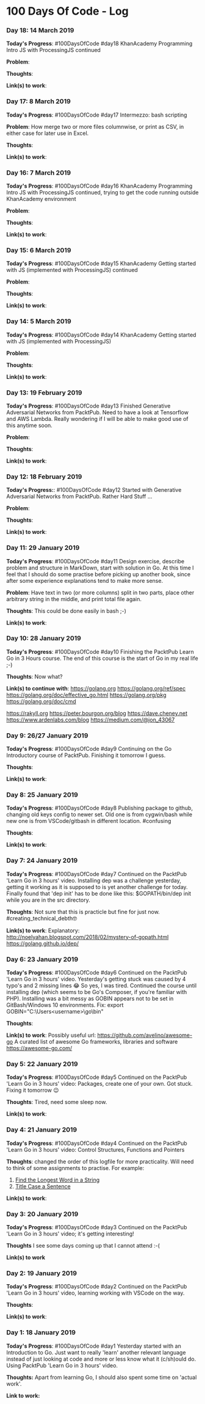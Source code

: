 # 100 Days Of Code - Log

### Day 18: 14 March 2019

**Today's Progress**: #100DaysOfCode #day18 KhanAcademy Programming Intro JS with ProcessingJS continued

 **Problem**:  

**Thoughts**: 

**Link(s) to work**:



### Day 17: 8 March 2019

**Today's Progress**: #100DaysOfCode #day17 Intermezzo: bash scripting

 **Problem**:  How merge two or more files columnwise, or print as CSV, in either case for later use in Excel.

**Thoughts**: 

**Link(s) to work**:



### Day 16: 7 March 2019

**Today's Progress**: #100DaysOfCode #day16 KhanAcademy Programming Intro JS with ProcessingJS continued, trying to get the code running outside KhanAcademy environment

 **Problem**:  

**Thoughts**: 

**Link(s) to work**:



### Day 15: 6 March 2019

**Today's Progress**: #100DaysOfCode #day15 KhanAcademy Getting started with JS (implemented with ProcessingJS) continued

 **Problem**:  

**Thoughts**: 

**Link(s) to work**:



### Day 14: 5 March 2019

**Today's Progress**: #100DaysOfCode #day14 KhanAcademy Getting started with JS (implemented with ProcessingJS)

 **Problem**:  

**Thoughts**: 

**Link(s) to work**:



### Day 13: 19 February 2019

**Today's Progress**: #100DaysOfCode #day13 Finished Generative Adversarial Networks from PacktPub.  Need to have a look at Tensorflow and AWS Lambda. Really wondering if I will be able to make good use of this anytime soon.

 **Problem**:  

**Thoughts**: 

**Link(s) to work**:



### Day 12: 18 February 2019

**Today's Progress:**: #100DaysOfCode #day12 Started with Generative Adversarial Networks from PacktPub. Rather Hard Stuff ...

**Problem**: 

**Thoughts**: 

**Link(s) to work**:



### Day 11: 29 January 2019

**Today's Progress**: #100DaysOfCode #day11 Design exercise, describe problem and structure in MarkDown, start with solution in Go. At this time I feel that I should do some practise before picking up another book, since after some experience explanations tend to make more sense.

 **Problem**: Have text in two (or more columns) split in two parts, place other arbitrary string in the middle, and print total file again.
 
 **Thoughts**: This could be done easily in bash ;-)

**Link(s) to work**:



### Day 10: 28 January 2019

**Today's Progress**: #100DaysOfCode #day10 Finishing the PacktPub Learn Go in 3 Hours course. 
The end of this course is the start of Go in my real life ;-)

**Thoughts**: Now what? 

**Link(s) to continue with**:
https://golang.org
https://golang.org/ref/spec
https://golang.org/doc/effective_go.html
https://golang.org/pkg
https://golang.org/doc/cmd

https://rakyll.org
https://peter.bourgon.org/blog
https://dave.cheney.net
https://www.ardenlabs.com/blog
https://medium.com/@jon_43067



### Day 9: 26/27 January 2019

**Today's Progress**: #100DaysOfCode #day9 Continuing on the Go Introductory course of PacktPub. Finishing it tomorrow I guess. 

**Thoughts**:

**Link(s) to work**:



### Day 8: 25 January 2019

**Today's Progress**: #100DaysOfCode #day8 Publishing package to github, changing old keys config to newer set. Old one is from cygwin/bash while new one is from VSCode/gitbash in different location. #confusing

**Thoughts**:

**Link(s) to work**:



### Day 7: 24 January 2019

**Today's Progress**: #100DaysOfCode #day7 Continued on the PacktPub 'Learn Go in 3 hours' video. Installing dep was a challenge yesterday, getting it working as it is supposed to is yet another challenge for today. Finally found that 'dep init' has to be done like this: $GOPATH/bin/dep init while you are in the src directory. 

**Thoughts**: Not sure that this is practicle but fine for just now. #creating_technical_debth🤓

**Link(s) to work**: 
Explanatory: 
http://noelyahan.blogspot.com/2018/02/mystery-of-gopath.html
https://golang.github.io/dep/



### Day 6: 23 January 2019

**Today's Progress**: #100DaysOfCode #day6 Continued on the PacktPub 'Learn Go in 3 hours' video. Yesterday's getting stuck was caused by 4 typo's and 2 missing lines 😂  So yes, I was tired. 
Continued the course until installing dep (which seems to be Go's Composer, if you're familiar with PHP). Installing was a bit messy as GOBIN appears not to be set in GitBash/Windows 10 environments. Fix: export GOBIN="C:\Users\<username>\go\bin"

**Thoughts**: 

**Link(s) to work**: 
Possibly useful url: https://github.com/avelino/awesome-go 
A curated list of awesome Go frameworks, libraries and software https://awesome-go.com/



### Day 5: 22 January 2019

**Today's Progress**: #100DaysOfCode #day5 Continued on the PacktPub 'Learn Go in 3 hours' video: Packages, create one of your own. Got stuck. Fixing it tomorrow 😉

**Thoughts**: Tired, need some sleep now.

**Link(s) to work**: 



### Day 4: 21 January 2019

**Today's Progress**: #100DaysOfCode #day4 Continued on the PacktPub 'Learn Go in 3 hours' video: Control Structures, Functions and Pointers

**Thoughts**: changed the order of this logfile for more practicality. Will need to think of some assignments to practise.
For example: 
1. [Find the Longest Word in a String](https://www.freecodecamp.com/challenges/find-the-longest-word-in-a-string)
2. [Title Case a Sentence](https://www.freecodecamp.com/challenges/title-case-a-sentence)

**Link(s) to work**: 



### Day 3: 20 January 2019

**Today's Progress**: #100DaysOfCode #day3 Continued on the PacktPub 'Learn Go in 3 hours' video; it's getting interesting!

**Thoughts** I see some days coming up that I cannot attend :-(

**Link(s) to work**



### Day 2: 19 January 2019

**Today's Progress**: #100DaysOfCode #day2 Continued on the PacktPub 'Learn Go in 3 hours' video, learning working with VSCode on the way.

**Thoughts**: 

**Link(s) to work**: 



### Day 1: 18 January 2019

**Today's Progress**: #100DaysOfCode #day1 Yesterday started with an Introduction to Go. Just want to really 'learn' another relevant language instead of just looking at code and more or less know what it (c/sh)ould do. Using PacktPub 'Learn Go in 3 hours' video.

**Thoughts:** Apart from learning Go, I should also spent some time on 'actual work'.

**Link to work:** 

